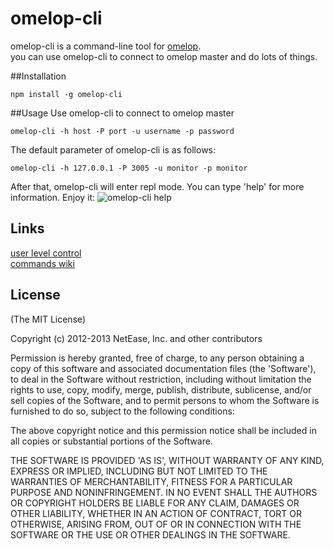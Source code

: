 omelop-cli
========

omelop-cli is a command-line tool for [omelop](https://github.com/NetEase/omelop).  
you can use omelop-cli to connect to omelop master and do lots of things.

##Installation
```
npm install -g omelop-cli
```
##Usage
Use omelop-cli to connect to omelop master  

```
omelop-cli -h host -P port -u username -p password  
```  

The default parameter of omelop-cli is as follows:

```  
omelop-cli -h 127.0.0.1 -P 3005 -u monitor -p monitor 
```  

After that, omelop-cli will enter repl mode. You can type 'help' for more information. 
Enjoy it:
![omelop-cli help](http://ww1.sinaimg.cn/mw690/b7bc844fgw1eaa5s16o2uj20hv0k4whw.jpg)

## Links
[user level control](https://github.com/NetEase/omelop-admin#user-level-control)  
[commands wiki](https://github.com/NetEase/omelop-cli/wiki/omelop-cli-man-page)

## License

(The MIT License)

Copyright (c) 2012-2013 NetEase, Inc. and other contributors

Permission is hereby granted, free of charge, to any person obtaining
a copy of this software and associated documentation files (the
'Software'), to deal in the Software without restriction, including
without limitation the rights to use, copy, modify, merge, publish,
distribute, sublicense, and/or sell copies of the Software, and to
permit persons to whom the Software is furnished to do so, subject to
the following conditions:

The above copyright notice and this permission notice shall be
included in all copies or substantial portions of the Software.

THE SOFTWARE IS PROVIDED 'AS IS', WITHOUT WARRANTY OF ANY KIND,
EXPRESS OR IMPLIED, INCLUDING BUT NOT LIMITED TO THE WARRANTIES OF
MERCHANTABILITY, FITNESS FOR A PARTICULAR PURPOSE AND NONINFRINGEMENT.
IN NO EVENT SHALL THE AUTHORS OR COPYRIGHT HOLDERS BE LIABLE FOR ANY
CLAIM, DAMAGES OR OTHER LIABILITY, WHETHER IN AN ACTION OF CONTRACT,
TORT OR OTHERWISE, ARISING FROM, OUT OF OR IN CONNECTION WITH THE
SOFTWARE OR THE USE OR OTHER DEALINGS IN THE SOFTWARE.
